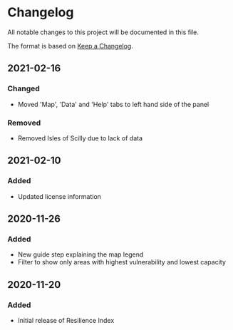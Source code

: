 # Changelog
All notable changes to this project will be documented in this file.

The format is based on [Keep a Changelog](https://keepachangelog.com/en/1.0.0/).

## 2021-02-16
### Changed
- Moved 'Map', 'Data' and 'Help' tabs to left hand side of the panel

### Removed
- Removed Isles of Scilly due to lack of data

## 2021-02-10
### Added
- Updated license information

## 2020-11-26
### Added
- New guide step explaining the map legend
- Filter to show only areas with highest vulnerability and lowest capacity

## 2020-11-20
### Added
- Initial release of Resilience Index
